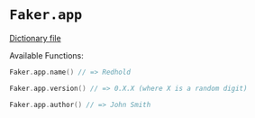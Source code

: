 # `Faker.app`

[Dictionary file](../src/main/resources/locales/en/app.yml)

Available Functions:  
```kotlin
Faker.app.name() // => Redhold

Faker.app.version() // => 0.X.X (where X is a random digit)

Faker.app.author() // => John Smith
```
